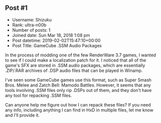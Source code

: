 ## Post #1
- Username: Shizuku
- Rank: ultra-n00b
- Number of posts: 1
- Joined date: Sun Mar 18, 2018 1:08 pm
- Post datetime: 2019-02-02T15:47:10+00:00
- Post Title: GameCube .SSM Audio Packages

In the process of modding one of the few RenderWare 3.7 games, I wanted to see if I could make a localization patch for it. I noticed that all of the game's SFX are stored in .SSM audio packages, which are essentially .ZIP/.RAR archives of .DSP audio files that can be played in Winamp.

I've seen some GameCube games use this format, such as Super Smash Bros. Melee and Zatch Bell: Mamodo Battles. However, it seems that any tools involving .SSM files only rip .DSPs out of them, and they don't have any tool for repacking .SSM files.

Can anyone help me figure out how I can repack these files? If you need any info, including anything I can find in HxD in multiple files, let me know and I'll provide it.
